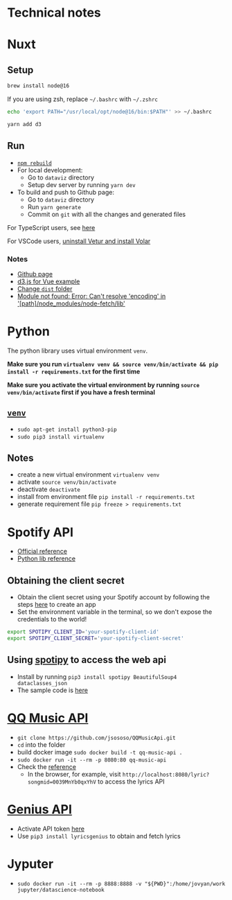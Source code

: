 # Technical notes

# Nuxt

## Setup

```bash
brew install node@16
```

If you are using zsh, replace `~/.bashrc` with `~/.zshrc`

```bash
echo 'export PATH="/usr/local/opt/node@16/bin:$PATH"' >> ~/.bashrc
```

```bash
yarn add d3
```

## Run

- [`npm rebuild`](https://flaviocopes.com/should-commit-node-modules-git/)
- For local development:
    - Go to `dataviz` directory
    - Setup dev server by running `yarn dev`
- To build and push to Github page:
    - Go to `dataviz` directory
    - Run `yarn generate`
    - Commit on `git` with all the changes and generated files

For TypeScript users, see [here](https://typescript.nuxtjs.org/cookbook/components/)

For VSCode users, [uninstall Vetur and install Volar](https://stackoverflow.com/questions/71372991/cannot-find-module-components-helloworld-vue-or-its-corresponding-type-decla)

### Notes

- [Github page](https://nuxtjs.org/deployments/github-pages/)
- [d3.js for Vue example](https://github.com/gywgithub/vue-d3-examples)
- [Change `dist` folder](https://nuxtjs.org/docs/directory-structure/dist)
- [Module not found: Error: Can't resolve 'encoding' in '[path]/node_modules/node-fetch/lib'](https://github.com/vercel/next.js/issues/7621)

# Python

The python library uses virtual environment `venv`.

**Make sure you run `virtualenv venv && source venv/bin/activate && pip install -r requirements.txt` for the first time**

**Make sure you activate the virtual environment by running `source venv/bin/activate` first if you have a fresh terminal**

## [`venv`](https://packaging.python.org/en/latest/guides/installing-using-pip-and-virtual-environments/)

* `sudo apt-get install python3-pip`
* `sudo pip3 install virtualenv`

## Notes

* create a new virtual environment `virtualenv venv`
* activate `source venv/bin/activate`
* deactivate `deactivate`
* install from environment file `pip install -r requirements.txt`
* generate requirement file `pip freeze > requirements.txt`

# Spotify API

* [Official reference](https://developer.spotify.com/documentation/web-api/reference/#/operations/get-several-audio-features)
* [Python lib reference](https://spotipy.readthedocs.io/en/2.19.0/#api-reference)

## Obtaining the client secret

* Obtain the client secret using your Spotify account by following the steps [here](https://developer.spotify.com/documentation/general/guides/authorization/app-settings/) to create an app
* Set the environment variable in the terminal, so we don't expose the credentials to the world!
```bash
export SPOTIPY_CLIENT_ID='your-spotify-client-id'
export SPOTIPY_CLIENT_SECRET='your-spotify-client-secret'
```

## Using [spotipy](https://spotipy.readthedocs.io/en/2.19.0/#getting-started) to access the web api

* Install by running `pip3 install spotipy BeautifulSoup4 dataclasses_json`
* The sample code is [here](https://spotipy.readthedocs.io/en/2.19.0/#client-credentials-flow)

# [QQ Music API](https://jsososo.github.io/QQMusicApi/#/?id=%e6%ad%8c%e8%af%8d)

* `git clone https://github.com/jsososo/QQMusicApi.git`
* `cd` into the folder
* build docker image `sudo docker build -t qq-music-api .`
* `sudo docker run -it --rm -p 8080:80 qq-music-api`
* Check the [reference](https://jsososo.github.io/QQMusicApi/#/?id=%e6%ad%8c%e8%af%8d)
    * In the browser, for example, visit `http://localhost:8080/lyric?songmid=0039MnYb0qxYhV` to access the lyrics API

# [Genius API](https://towardsdatascience.com/become-a-lyrical-genius-4362e7710e43)

* Activate API token [here](https://docs.genius.com/#/getting-started-h1)
* Use `pip3 install lyricsgenius` to obtain and fetch lyrics

# Jyputer

* `sudo docker run -it --rm -p 8888:8888 -v "${PWD}":/home/jovyan/work jupyter/datascience-notebook`
